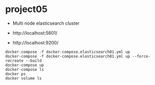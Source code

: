 # project05

- Multi node elasticsearch cluster

- http://localhost:5601/
- http://localhost:9200/

```
docker-compose -f docker-compose.elasticsearch01.yml up
docker-compose -f docker-compose.elasticsearch01.yml up --force-recreate --build 
docker-compose up
docker-compose ls
docker ps
docker volume ls

```

